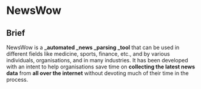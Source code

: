# NewsWow

## Brief
NewsWow is a **_automated _news _parsing _tool** that can be used in different fields like medicine, sports, finance, etc., and by various individuals, organisations, and in many industries.
It has been developed with an intent to help organisations save time on **collecting the latest news data** from **all over the internet** without devoting much of their time in the process.





